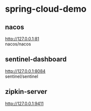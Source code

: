 # spring-cloud-demo

## nacos
http://127.0.0.1:81
<br>
nacos/nacos

## sentinel-dashboard
http://127.0.0.1:8084
<br>
sentinel/sentinel

## zipkin-server
http://127.0.0.1:9411